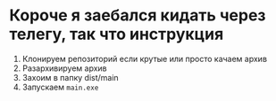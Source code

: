 # Короче я заебался кидать через телегу, так что инструкция


1. Клонируем репозиторий если крутые или просто качаем архив
2. Разархивируем архив
3. Захоим в папку dist/main
4. Запускаем `main.exe`
